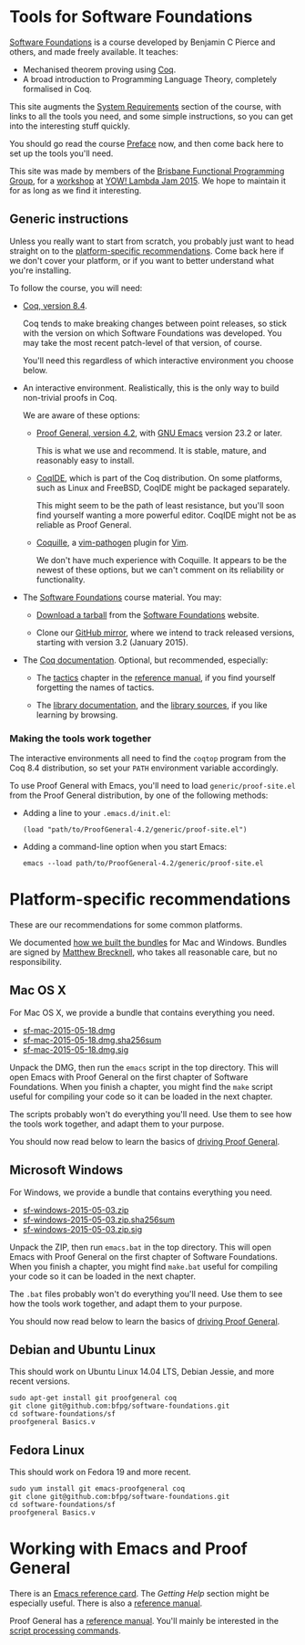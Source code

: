 # Tools for Software Foundations

[Software Foundations][SF] is a course developed by Benjamin C Pierce and
others, and made freely available. It teaches:

[SF]: http://www.seas.upenn.edu/~bcpierce/sf/current/index.html

- Mechanised theorem proving using [Coq][].
- A broad introduction to Programming Language Theory, completely formalised in
  Coq.

[Coq]: https://coq.inria.fr/

This site augments the [System Requirements][SysReq] section of the course,
with links to all the tools you need, and some simple instructions, so you can
get into the interesting stuff quickly.

[SysReq]: http://www.seas.upenn.edu/~bcpierce/sf/current/Preface.html#lab10

You should go read the course [Preface][] now, and then come back here to set
up the tools you'll need.

[Preface]: http://www.cis.upenn.edu/~bcpierce/sf/current/Preface.html

This site was made by members of the [Brisbane Functional Programming
Group][BFPG], for a [workshop][] at [YOW! Lambda Jam 2015][YLJ15]. We hope to
maintain it for as long as we find it interesting.

[BFPG]: http://bfpg.org/
[workshop]: https://a.confui.com/-ejlKSwK8
[YLJ15]: http://lambdajam.yowconference.com.au/

## Generic instructions

Unless you really want to start from scratch, you probably just want to head
straight on to the [platform-specific recommendations][recommendations]. Come
back here if we don't cover your platform, or if you want to better understand
what you're installing.

[recommendations]: #user-content-platform-specific-recommendations

To follow the course, you will need:

- [Coq, version 8.4][Coq84].
  
  Coq tends to make breaking changes between point releases, so stick with the
  version on which Software Foundations was developed. You may take the most
  recent patch-level of that version, of course.

  You'll need this regardless of which interactive environment you choose
  below.

- An interactive environment. Realistically, this is the only way to build
  non-trivial proofs in Coq.
  
  We are aware of these options:

    - [Proof General, version 4.2][PG], with [GNU Emacs][Emacs] version 23.2
      or later.

      This is what we use and recommend. It is stable, mature, and reasonably
      easy to install.

    - [CoqIDE][], which is part of the Coq distribution. On some platforms,
      such as Linux and FreeBSD, CoqIDE might be packaged separately.

      This might seem to be the path of least resistance, but you'll soon find
      yourself wanting a more powerful editor. CoqIDE might not be as reliable
      as Proof General.

    - [Coquille][], a [vim-pathogen][] plugin for [Vim][].

      We don't have much experience with Coquille. It appears to be the newest
      of these options, but we can't comment on its reliability or
      functionality.

- The [Software Foundations][SF] course material. You may:

    - [Download a tarball][sf-tarball] from the [Software Foundations][SF]
      website.

    - Clone our [GitHub mirror][sf-mirror], where we intend to track released
      versions, starting with version 3.2 (January 2015).

- The [Coq documentation][coq-doc]. Optional, but recommended, especially:

    - The [tactics][coq-tactics] chapter in the [reference manual][coq-ref], if
      you find yourself forgetting the names of tactics.

    - The [library documentation][coq-lib], and the [library sources][coq-src],
      if you like learning by browsing.

[Coq84]: https://coq.inria.fr/coq-84
[PG]: http://proofgeneral.inf.ed.ac.uk/download
[Emacs]: http://www.gnu.org/software/emacs/
[CoqIDE]: https://coq.inria.fr/coqide-screenshots
[coqide-unreliable]: http://web.cecs.pdx.edu/~apt/coq_hints.html
[Coquille]: https://github.com/the-lambda-church/coquille
[vim-pathogen]: https://github.com/tpope/vim-pathogen
[Vim]: http://www.vim.org/
[sf-tarball]: http://www.seas.upenn.edu/~bcpierce/sf/current/sf.tar.gz
[sf-mirror]: https://github.com/bfpg/software-foundations
[coq-doc]: https://coq.inria.fr/documentation
[coq-tactics]: https://coq.inria.fr/distrib/current/refman/Reference-Manual010.html
[coq-ref]: https://coq.inria.fr/distrib/current/refman/
[coq-lib]: https://coq.inria.fr/distrib/current/stdlib/
[coq-src]: https://github.com/coq/coq/tree/trunk/theories

### Making the tools work together

The interactive environments all need to find the `coqtop` program from the
Coq 8.4 distribution, so set your `PATH` environment variable accordingly.

To use Proof General with Emacs, you'll need to load `generic/proof-site.el`
from the Proof General distribution, by one of the following methods:

- Adding a line to your `.emacs.d/init.el`:

    `(load "path/to/ProofGeneral-4.2/generic/proof-site.el")`

- Adding a command-line option when you start Emacs:

    `emacs --load path/to/ProofGeneral-4.2/generic/proof-site.el`

# Platform-specific recommendations

These are our recommendations for some common platforms.

We documented [how we built the bundles][sf-tools] for Mac and Windows. Bundles
are signed by [Matthew Brecknell][mbrcknl], who takes all reasonable care, but
no responsibility.

[sf-tools]: https://github.com/bfpg/software-foundations-tools
[mbrcknl]: https://keybase.io/mbrcknl

## Mac OS X

For Mac OS X, we provide a bundle that contains everything you need.

- [sf-mac-2015-05-18.dmg][sf-mac]
- [sf-mac-2015-05-18.dmg.sha256sum][sf-mac-sum]
- [sf-mac-2015-05-18.dmg.sig][sf-mac-sig]

[sf-mac]: http://sf.bfpg.org/files/sf-mac-2015-05-18.dmg
[sf-mac-sum]: http://sf.bfpg.org/files/sf-mac-2015-05-18.dmg.sha256sum
[sf-mac-sig]: http://sf.bfpg.org/files/sf-mac-2015-05-18.dmg.sig

Unpack the DMG, then run the `emacs` script in the top directory. This will
open Emacs with Proof General on the first chapter of Software Foundations.
When you finish a chapter, you might find the `make` script useful for
compiling your code so it can be loaded in the next chapter.

The scripts probably won't do everything you'll need. Use them to see how the
tools work together, and adapt them to your purpose.

You should now read below to learn the basics of [driving Proof
General][usage].

[usage]: #user-content-working-with-emacs-and-proof-general

## Microsoft Windows

For Windows, we provide a bundle that contains everything you need.

- [sf-windows-2015-05-03.zip][sf-windows]
- [sf-windows-2015-05-03.zip.sha256sum][sf-windows-sum]
- [sf-windows-2015-05-03.zip.sig][sf-windows-sig]

[sf-windows]: http://sf.bfpg.org/files/sf-windows-2015-05-03.zip
[sf-windows-sum]: http://sf.bfpg.org/files/sf-windows-2015-05-03.zip.sha256sum
[sf-windows-sig]: http://sf.bfpg.org/files/sf-windows-2015-05-03.zip.sig

Unpack the ZIP, then run `emacs.bat` in the top directory. This will open Emacs
with Proof General on the first chapter of Software Foundations. When you
finish a chapter, you might find `make.bat` useful for compiling your code so
it can be loaded in the next chapter.

The `.bat` files probably won't do everything you'll need. Use them to see how
the tools work together, and adapt them to your purpose.

You should now read below to learn the basics of [driving Proof
General][usage].

## Debian and Ubuntu Linux

This should work on Ubuntu Linux 14.04 LTS, Debian Jessie, and more recent
versions.

```
sudo apt-get install git proofgeneral coq
git clone git@github.com:bfpg/software-foundations.git
cd software-foundations/sf
proofgeneral Basics.v
```

## Fedora Linux

This should work on Fedora 19 and more recent.

```
sudo yum install git emacs-proofgeneral coq
git clone git@github.com:bfpg/software-foundations.git
cd software-foundations/sf
proofgeneral Basics.v
```

# Working with Emacs and Proof General

There is an [Emacs reference card][emacs-ref-card]. The *Getting Help* section
might be especially useful. There is also a [reference manual][emacs-ref].

[emacs-ref-card]: http://www.gnu.org/software/emacs/refcards/pdf/refcard.pdf
[emacs-ref]: http://www.gnu.org/software/emacs/manual/html_node/emacs/index.html

Proof General has a [reference manual][pg-ref]. You'll mainly be interested in
the [script processing commands][pg-script].

[pg-ref]: http://proofgeneral.inf.ed.ac.uk/userman
[pg-script]: http://proofgeneral.inf.ed.ac.uk/htmlshow.php?title=Proof+General+user+manual&file=releases%2FProofGeneral%2Fdoc%2FProofGeneral%2FProofGeneral_3.html#Script-processing-commands

